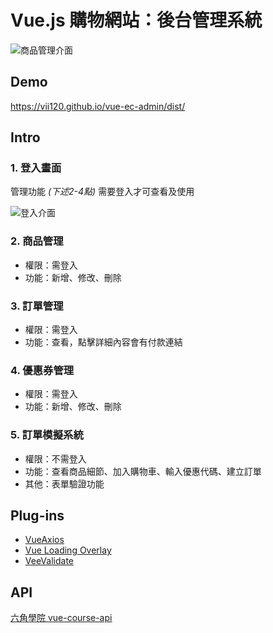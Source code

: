 # Vue.js 購物網站：後台管理系統

![商品管理介面](https://i.imgur.com/ib1RFZM.png)

## Demo
https://vii120.github.io/vue-ec-admin/dist/

## Intro

### 1. 登入畫面

管理功能 *(下述2-4點)* 需要登入才可查看及使用

![登入介面](https://i.imgur.com/v1LzcrE.png)

### 2. 商品管理
* 權限：需登入
* 功能：新增、修改、刪除

### 3. 訂單管理
* 權限：需登入
* 功能：查看，點擊詳細內容會有付款連結

### 4. 優惠券管理
* 權限：需登入
* 功能：新增、修改、刪除

### 5. 訂單模擬系統
* 權限：不需登入
* 功能：查看商品細節、加入購物車、輸入優惠代碼、建立訂單
* 其他：表單驗證功能

## Plug-ins
* [VueAxios](https://www.npmjs.com/package/vue-axios)
* [Vue Loading Overlay](https://github.com/ankurk91/vue-loading-overlay)
* [VeeValidate](https://github.com/baianat/vee-validate)

## API
[六角學院 vue-course-api](https://github.com/hexschool/vue-course-api-wiki/wiki)
